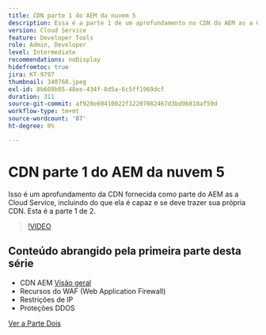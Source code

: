 ```yaml
---
title: CDN parte 1 do AEM da nuvem 5
description: Essa é a parte 1 de um aprofundamento no CDN do AEM as a Cloud Service.
version: Cloud Service
feature: Developer Tools
role: Admin, Developer
level: Intermediate
recommendations: noDisplay
hidefromtoc: true
jira: KT-9797
thumbnail: 340760.jpeg
exl-id: 8b608b05-48ee-434f-8d5a-6c5ff1969dcf
duration: 311
source-git-commit: af928e60410022f12207082467d3bd9b818af59d
workflow-type: tm+mt
source-wordcount: '87'
ht-degree: 0%

---
```


# CDN parte 1 do AEM da nuvem 5

Isso é um aprofundamento da CDN fornecida como parte do AEM as a Cloud Service, incluindo do que ela é capaz e se deve trazer sua própria CDN. Esta é a parte 1 de 2.

>[!VIDEO](https://video.tv.adobe.com/v/340760?quality=12&learn=on)

## Conteúdo abrangido pela primeira parte desta série

+ CDN AEM [Visão geral](https://experienceleague.adobe.com/docs/experience-manager-cloud-service/content/implementing/content-delivery/cdn.html)
+ Recursos do WAF (Web Application Firewall)
+ Restrições de IP
+ Proteções DDOS

[Ver a Parte Dois](cloud5-aem-cdn-part2.md)